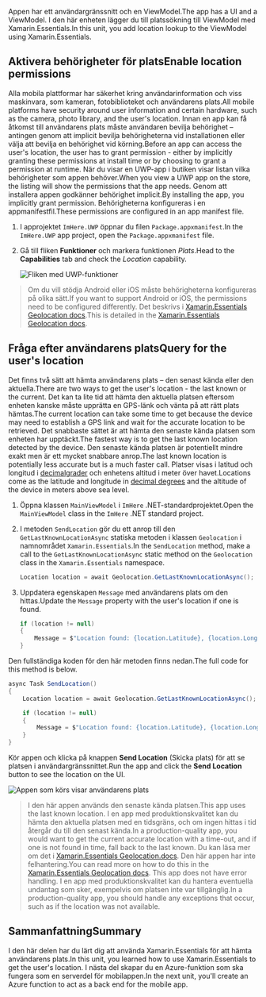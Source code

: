 <span data-ttu-id="c82d1-101">Appen har ett användargränssnitt och en ViewModel.</span><span class="sxs-lookup"><span data-stu-id="c82d1-101">The app has a UI and a ViewModel.</span></span> <span data-ttu-id="c82d1-102">I den här enheten lägger du till platssökning till ViewModel med Xamarin.Essentials.</span><span class="sxs-lookup"><span data-stu-id="c82d1-102">In this unit, you add location lookup to the ViewModel using Xamarin.Essentials.</span></span>

## <a name="enable-location-permissions"></a><span data-ttu-id="c82d1-103">Aktivera behörigheter för plats</span><span class="sxs-lookup"><span data-stu-id="c82d1-103">Enable location permissions</span></span>

<span data-ttu-id="c82d1-104">Alla mobila plattformar har säkerhet kring användarinformation och viss maskinvara, som kameran, fotobiblioteket och användarens plats.</span><span class="sxs-lookup"><span data-stu-id="c82d1-104">All mobile platforms have security around user information and certain hardware, such as the camera, photo library, and the user's location.</span></span> <span data-ttu-id="c82d1-105">Innan en app kan få åtkomst till användarens plats måste användaren bevilja behörighet – antingen genom att implicit bevilja behörigheterna vid installationen eller välja att bevilja en behörighet vid körning.</span><span class="sxs-lookup"><span data-stu-id="c82d1-105">Before an app can access the user's location, the user has to grant permission - either by implicitly granting these permissions at install time or by choosing to grant a permission at runtime.</span></span> <span data-ttu-id="c82d1-106">När du visar en UWP-app i butiken visar listan vilka behörigheter som appen behöver.</span><span class="sxs-lookup"><span data-stu-id="c82d1-106">When you view a UWP app on the store, the listing will show the permissions that the app needs.</span></span> <span data-ttu-id="c82d1-107">Genom att installera appen godkänner behörighet implicit.</span><span class="sxs-lookup"><span data-stu-id="c82d1-107">By installing the app, you implicitly grant permission.</span></span> <span data-ttu-id="c82d1-108">Behörigheterna konfigureras i en appmanifestfil.</span><span class="sxs-lookup"><span data-stu-id="c82d1-108">These permissions are configured in an app manifest file.</span></span>

1. <span data-ttu-id="c82d1-109">I approjektet `ImHere.UWP` öppnar du filen `Package.appxmanifest`.</span><span class="sxs-lookup"><span data-stu-id="c82d1-109">In the `ImHere.UWP` app project, open the `Package.appxmanifest` file.</span></span>

1. <span data-ttu-id="c82d1-110">Gå till fliken **Funktioner** och markera funktionen *Plats*.</span><span class="sxs-lookup"><span data-stu-id="c82d1-110">Head to the **Capabilities** tab and check the *Location* capability.</span></span>

    ![Fliken med UWP-funktioner](../media-drafts/4-uwp-location-capability.png)

> <span data-ttu-id="c82d1-112">Om du vill stödja Android eller iOS måste behörigheterna konfigureras på olika sätt.</span><span class="sxs-lookup"><span data-stu-id="c82d1-112">If you want to support Android or iOS, the permissions need to be configured differently.</span></span> <span data-ttu-id="c82d1-113">Det beskrivs i [Xamarin.Essentials Geolocation docs](https://docs.microsoft.com/xamarin/essentials/geolocation?tabs=android#getting-started).</span><span class="sxs-lookup"><span data-stu-id="c82d1-113">This is detailed in the [Xamarin.Essentials Geolocation docs](https://docs.microsoft.com/xamarin/essentials/geolocation?tabs=android#getting-started).</span></span>

## <a name="query-for-the-users-location"></a><span data-ttu-id="c82d1-114">Fråga efter användarens plats</span><span class="sxs-lookup"><span data-stu-id="c82d1-114">Query for the user's location</span></span>

<span data-ttu-id="c82d1-115">Det finns två sätt att hämta användarens plats – den senast kända eller den aktuella.</span><span class="sxs-lookup"><span data-stu-id="c82d1-115">There are two ways to get the user's location - the last known or the current.</span></span> <span data-ttu-id="c82d1-116">Det kan ta lite tid att hämta den aktuella platsen eftersom enheten kanske måste upprätta en GPS-länk och vänta på att rätt plats hämtas.</span><span class="sxs-lookup"><span data-stu-id="c82d1-116">The current location can take some time to get because the device may need to establish a GPS link and wait for the accurate location to be retrieved.</span></span> <span data-ttu-id="c82d1-117">Det snabbaste sättet är att hämta den senaste kända platsen som enheten har upptäckt.</span><span class="sxs-lookup"><span data-stu-id="c82d1-117">The fastest way is to get the last known location detected by the device.</span></span> <span data-ttu-id="c82d1-118">Den senaste kända platsen är potentiellt mindre exakt men är ett mycket snabbare anrop.</span><span class="sxs-lookup"><span data-stu-id="c82d1-118">The last known location is potentially less accurate but is a much faster call.</span></span> <span data-ttu-id="c82d1-119">Platser visas i latitud och longitud i [decimalgrader](https://en.wikipedia.org/wiki/Decimal_degrees) och enhetens altitud i meter över havet.</span><span class="sxs-lookup"><span data-stu-id="c82d1-119">Locations come as the latitude and longitude in [decimal degrees](https://en.wikipedia.org/wiki/Decimal_degrees) and the altitude of the device in meters above sea level.</span></span>

1. <span data-ttu-id="c82d1-120">Öppna klassen `MainViewModel` i `ImHere` .NET-standardprojektet.</span><span class="sxs-lookup"><span data-stu-id="c82d1-120">Open the `MainViewModel` class in the `ImHere` .NET standard project.</span></span>

1. <span data-ttu-id="c82d1-121">I metoden `SendLocation` gör du ett anrop till den `GetLastKnownLocationAsync` statiska metoden i klassen `Geolocation` i namnområdet `Xamarin.Essentials`.</span><span class="sxs-lookup"><span data-stu-id="c82d1-121">In the `SendLocation` method, make a call to the `GetLastKnownLocationAsync` static method on the `Geolocation` class in the `Xamarin.Essentials` namespace.</span></span>

    ```cs
    Location location = await Geolocation.GetLastKnownLocationAsync();
    ```

1. <span data-ttu-id="c82d1-122">Uppdatera egenskapen `Message` med användarens plats om den hittas.</span><span class="sxs-lookup"><span data-stu-id="c82d1-122">Update the `Message` property with the user's location if one is found.</span></span>

    ```cs
    if (location != null)
    {
        Message = $"Location found: {location.Latitude}, {location.Longitude}.";
    }
    ```

<span data-ttu-id="c82d1-123">Den fullständiga koden för den här metoden finns nedan.</span><span class="sxs-lookup"><span data-stu-id="c82d1-123">The full code for this method is below.</span></span>

```cs
async Task SendLocation()
{
    Location location = await Geolocation.GetLastKnownLocationAsync();

    if (location != null)
    {
        Message = $"Location found: {location.Latitude}, {location.Longitude}.";
    }
}
```

<span data-ttu-id="c82d1-124">Kör appen och klicka på knappen **Send Location** (Skicka plats) för att se platsen i användargränssnittet.</span><span class="sxs-lookup"><span data-stu-id="c82d1-124">Run the app and click the **Send Location** button to see the location on the UI.</span></span>

![Appen som körs visar användarens plats](../media-drafts/4-running-app-showing-location.png)

> <span data-ttu-id="c82d1-126">I den här appen används den senaste kända platsen.</span><span class="sxs-lookup"><span data-stu-id="c82d1-126">This app uses the last known location.</span></span> <span data-ttu-id="c82d1-127">I en app med produktionskvalitet kan du hämta den aktuella platsen med en tidsgräns, och om ingen hittas i tid återgår du till den senast kända.</span><span class="sxs-lookup"><span data-stu-id="c82d1-127">In a production-quality app, you would want to get the current accurate location with a time-out, and if one is not found in time, fall back to the last known.</span></span> <span data-ttu-id="c82d1-128">Du kan läsa mer om det i [Xamarin.Essentials Geolocation.docs](https://docs.microsoft.com/xamarin/essentials/geolocation?tabs=uwp#using-geolocation). Den här appen har inte felhantering.</span><span class="sxs-lookup"><span data-stu-id="c82d1-128">You can read more on how to do this in the [Xamarin.Essentials Geolocation docs](https://docs.microsoft.com/xamarin/essentials/geolocation?tabs=uwp#using-geolocation). This app does not have error handling.</span></span> <span data-ttu-id="c82d1-129">I en app med produktionskvalitet kan du hantera eventuella undantag som sker, exempelvis om platsen inte var tillgänglig.</span><span class="sxs-lookup"><span data-stu-id="c82d1-129">In a production-quality app, you should handle any exceptions that occur, such as if the location was not available.</span></span>

## <a name="summary"></a><span data-ttu-id="c82d1-130">Sammanfattning</span><span class="sxs-lookup"><span data-stu-id="c82d1-130">Summary</span></span>

<span data-ttu-id="c82d1-131">I den här delen har du lärt dig att använda Xamarin.Essentials för att hämta användarens plats.</span><span class="sxs-lookup"><span data-stu-id="c82d1-131">In this unit, you learned how to use Xamarin.Essentials to get the user's location.</span></span> <span data-ttu-id="c82d1-132">I nästa del skapar du en Azure-funktion som ska fungera som en serverdel för mobilappen.</span><span class="sxs-lookup"><span data-stu-id="c82d1-132">In the next unit, you'll create an Azure function to act as a back end for the mobile app.</span></span>